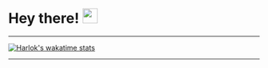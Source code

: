 <h1>
  Hey there!
  <img src="https://media.giphy.com/media/hvRJCLFzcasrR4ia7z/giphy.gif" width="30px"/>
</h1>

---

[![Harlok's wakatime stats](https://github-readme-stats.vercel.app/api/wakatime?username=SergUstin)](https://github.com/anuraghazra/github-readme-stats)

---

